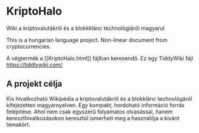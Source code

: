 # KriptoHalo
Wiki a kriptovalutákról és a blokkklánc technológiáról magyarul

This is a hungarian language project. Non-linear document from cryptocurrencies.

A végtermék a [[KriptoHalo.html]] fájlban keresendő.
Ez egy TiddyWiki fájl https://tiddlywiki.com/ 

## A projekt célja 

Kis hivatkozható Wikipédia a kriptovalutákról és a blokklánc technológáról kifejezetten magyarnyelven.
Egy kompakt, hordoható információ forrás felépítése. Ahol nem csak egyszerű folyamatos olvasással, hanem kereszthivatkozásokon keresztül ismerheti meg a használója a kívánt témakört. 


